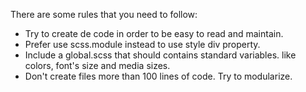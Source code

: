 There are some rules that you need to follow:
- Try to create de code in order to be easy to read and maintain.
- Prefer use scss.module instead to use style div property.
- Include a global.scss that should contains standard variables. like colors, font's size and media sizes. 
- Don't create files more than 100 lines of code. Try to modularize.
